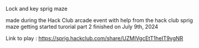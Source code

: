  Lock and key sprig maze

made during the Hack Club arcade event with help from the hack club sprig maze getting started turorial part 2
finished on July 9th, 2024

Link to play : https://sprig.hackclub.com/share/UZMIVgcEtT1heIT9vgNR
